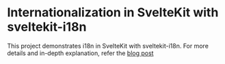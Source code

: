 # Internationalization in SvelteKit with sveltekit-i18n

This project demonstrates i18n in SvelteKit with sveltekit-i18n. For more details and in-depth explanation, refer the [blog post](https://blog.aakashgoplani.in)
